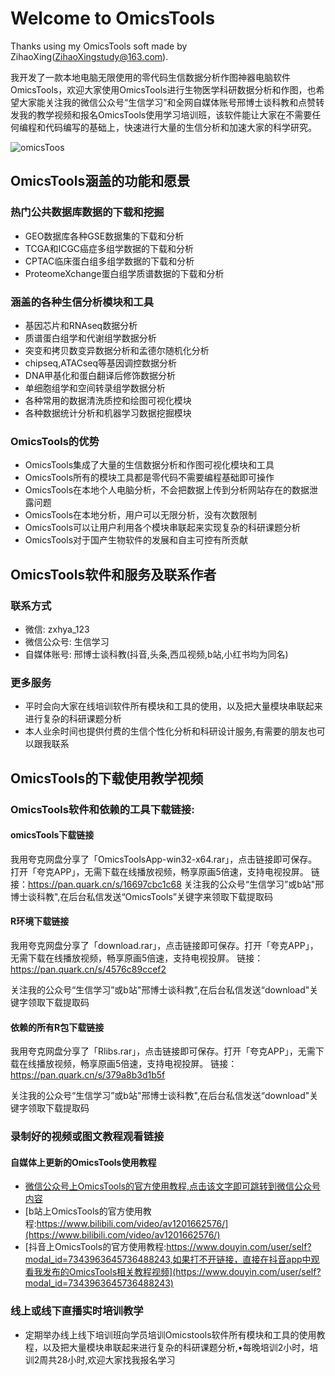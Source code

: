 # Welcome to OmicsTools

Thanks using my OmicsTools soft made by ZihaoXing(ZihaoXingstudy@163.com).

我开发了一款本地电脑无限使用的零代码生信数据分析作图神器电脑软件OmicsTools，欢迎大家使用OmicsTools进行生物医学科研数据分析和作图，也希望大家能关注我的微信公众号“生信学习”和全网自媒体账号邢博士谈科教和点赞转发我的教学视频和报名OmicsTools使用学习培训班，该软件能让大家在不需要任何编程和代码编写的基础上，快速进行大量的生信分析和加速大家的科学研究。

![omicsToos](img/omicstools.ico)

## OmicsTools涵盖的功能和愿景

### 热门公共数据库数据的下载和挖掘

* GEO数据库各种GSE数据集的下载和分析
* TCGA和ICGC癌症多组学数据的下载和分析
* CPTAC临床蛋白组多组学数据的下载和分析
* ProteomeXchange蛋白组学质谱数据的下载和分析

### 涵盖的各种生信分析模块和工具

* 基因芯片和RNAseq数据分析
* 质谱蛋白组学和代谢组学数据分析
* 突变和拷贝数变异数据分析和孟德尔随机化分析
* chipseq,ATACseq等基因调控数据分析
* DNA甲基化和蛋白翻译后修饰数据分析
* 单细胞组学和空间转录组学数据分析
* 各种常用的数据清洗质控和绘图可视化模块
* 各种数据统计分析和机器学习数据挖掘模块

### OmicsTools的优势

* OmicsTools集成了大量的生信数据分析和作图可视化模块和工具
* OmicsTools所有的模块工具都是零代码不需要编程基础即可操作
* OmicsTools在本地个人电脑分析，不会把数据上传到分析网站存在的数据泄露问题
* OmicsTools在本地分析，用户可以无限分析，没有次数限制
* OmicsTools可以让用户利用各个模块串联起来实现复杂的科研课题分析
* OmicsTools对于国产生物软件的发展和自主可控有所贡献

## OmicsTools软件和服务及联系作者

### 联系方式

* 微信: zxhya_123
* 微信公众号: 生信学习
* 自媒体账号: 邢博士谈科教(抖音,头条,西瓜视频,b站,小红书均为同名)

### 更多服务

*  平时会向大家在线培训软件所有模块和工具的使用，以及把大量模块串联起来进行复杂的科研课题分析
*  本人业余时间也提供付费的生信个性化分析和科研设计服务,有需要的朋友也可以跟我联系

## OmicsTools的下载使用教学视频

### OmicsTools软件和依赖的工具下载链接:

#### omicsTools下载链接

我用夸克网盘分享了「OmicsToolsApp-win32-x64.rar」，点击链接即可保存。打开「夸克APP」，无需下载在线播放视频，畅享原画5倍速，支持电视投屏。
 链接：https://pan.quark.cn/s/16697cbc1c68
 关注我的公众号“生信学习”或b站"邢博士谈科教",在后台私信发送“OmicsTools”关键字来领取下载提取码

#### R环境下载链接

我用夸克网盘分享了「download.rar」，点击链接即可保存。打开「夸克APP」，无需下载在线播放视频，畅享原画5倍速，支持电视投屏。
 链接：https://pan.quark.cn/s/4576c89ccef2

关注我的公众号“生信学习”或b站"邢博士谈科教",在后台私信发送“download"关键字领取下载提取码 

#### 依赖的所有R包下载链接

我用夸克网盘分享了「Rlibs.rar」，点击链接即可保存。打开「夸克APP」，无需下载在线播放视频，畅享原画5倍速，支持电视投屏。
 链接：https://pan.quark.cn/s/379a8b3d1b5f

关注我的公众号“生信学习”或b站"邢博士谈科教",在后台私信发送“download"关键字领取下载提取码 




### 录制好的视频或图文教程观看链接

#### 自媒体上更新的OmicsTools使用教程

* [微信公众号上OmicsTools的官方使用教程,点击该文字即可跳转到微信公众号内容](https://mp.weixin.qq.com/s?__biz=MzIyMDcxNjYzNQ==&mid=2247485424&idx=1&sn=d8611df6f38809e230b4042461b680b9&chksm=97c68cc4a0b105d2f02e95b34d023faf8641bbfb30fc61b6c2dc3f8ae7b1f6f51ba0443e4b66&payreadticket=HKEgLzO5tI4-B0rAqck1joLxSP37_5VD3JRuFxmPaMnYeyAzw2FSBGg8xgOZOsmeSBzBtgw#rd)
* [b站上OmicsTools的官方使用教程:https://www.bilibili.com/video/av1201662576/](https://www.bilibili.com/video/av1201662576/)
* [抖音上OmicsTools的官方使用教程:https://www.douyin.com/user/self?modal_id=7343963645736488243,如果打不开链接，直接在抖音app中观看我发布的OmicsTools相关教程视频](https://www.douyin.com/user/self?modal_id=7343963645736488243)

### 线上或线下直播实时培训教学

* 定期举办线上线下培训班向学员培训Omicstools软件所有模块和工具的使用教程，以及把大量模块串联起来进行复杂的科研课题分析,•每晚培训2小时，培训2周共28小时,欢迎大家找我报名学习

